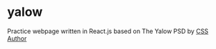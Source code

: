# yalow

Practice webpage written in React.js based on The Yalow PSD by [CSS Author](https://cssauthor.com/resources/theyalow-a-responsive-web-design-template-psd-for-free-download/)
